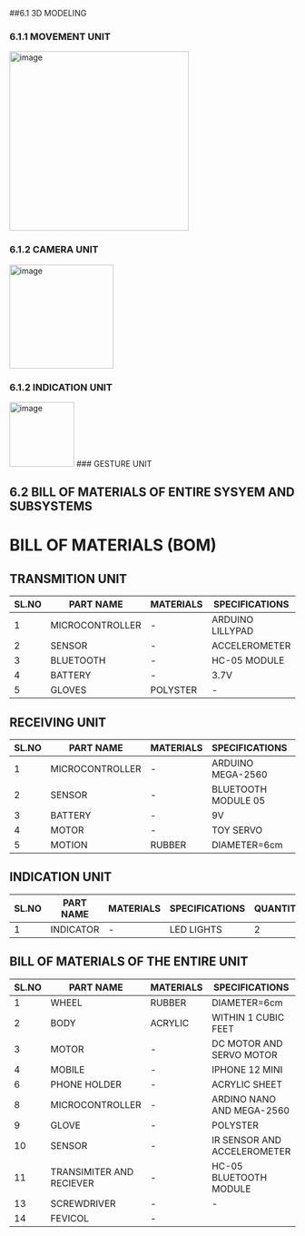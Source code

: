 ##6.1 3D MODELING
### 6.1.1 MOVEMENT UNIT
<img width="316" alt="image" src="https://user-images.githubusercontent.com/104990651/175809140-fd0063f0-4c21-45d9-ab53-a5f0e66617c2.png">


### 6.1.2 CAMERA UNIT
<img width="183" alt="image" src="https://user-images.githubusercontent.com/104990651/175809230-c71ce936-18d8-4bdc-bd7c-fc535b48ac41.png">

### 6.1.2 INDICATION UNIT
<img width="114" alt="image" src="https://user-images.githubusercontent.com/104990651/175809346-b997d4a2-e3e9-471c-956c-22439367885c.png">
### GESTURE UNIT

## 6.2 BILL OF MATERIALS OF ENTIRE SYSYEM AND SUBSYSTEMS
# BILL OF MATERIALS (BOM)

## TRANSMITION UNIT
|SL.NO|PART NAME|MATERIALS|SPECIFICATIONS|QUANTITY|
|-----|---------|---------|--------------|--------|
|1|MICROCONTROLLER|-|ARDUINO LILLYPAD|1|
|2|SENSOR|-|ACCELEROMETER|1|
|3|BLUETOOTH|-|HC-05 MODULE|2|
|4|BATTERY|-|3.7V|1|
|5|GLOVES|POLYSTER|-|1|

## RECEIVING UNIT
|SL.NO|PART NAME|MATERIALS|SPECIFICATIONS|QUANTITY|
|-----|---------|---------|--------------|--------|
|1|MICROCONTROLLER|-|ARDUINO MEGA-2560|1|
|2|SENSOR|-|BLUETOOTH MODULE 05|1|
|3|BATTERY|-|9V|1|
|4|MOTOR|-|TOY SERVO|1|
|5|MOTION|RUBBER|DIAMETER=6cm|4|

## INDICATION UNIT
|SL.NO|PART NAME|MATERIALS|SPECIFICATIONS|QUANTITY|
|-----|---------|---------|--------------|--------|
|1|INDICATOR|-|LED LIGHTS|2|

## BILL OF MATERIALS OF THE ENTIRE UNIT
|SL.NO|PART NAME|MATERIALS|SPECIFICATIONS|QUANTITY|
|-----|---------|---------|--------------|--------|
|1|WHEEL|RUBBER|DIAMETER=6cm|4|
|2|BODY|ACRYLIC|WITHIN 1 CUBIC FEET|1|
|3|MOTOR|-|DC MOTOR AND SERVO MOTOR|5|
|4|MOBILE|-|IPHONE 12 MINI|1|
|6|PHONE HOLDER|-|ACRYLIC SHEET|1|
|8|MICROCONTROLLER|-|ARDINO NANO AND MEGA-2560|2|
|9|GLOVE|-|POLYSTER|1|
|10|SENSOR|-|IR SENSOR AND ACCELEROMETER|2|
|11|TRANSIMITER AND RECIEVER|-|HC-05 BLUETOOTH MODULE|2|
|13|SCREWDRIVER|-|-|1|
|14|FEVICOL|-|